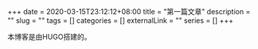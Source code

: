 +++ 
date = 2020-03-15T23:12:12+08:00
title = "第一篇文章"
description = ""
slug = "" 
tags = []
categories = []
externalLink = ""
series = []
+++

本博客是由HUGO搭建的。
